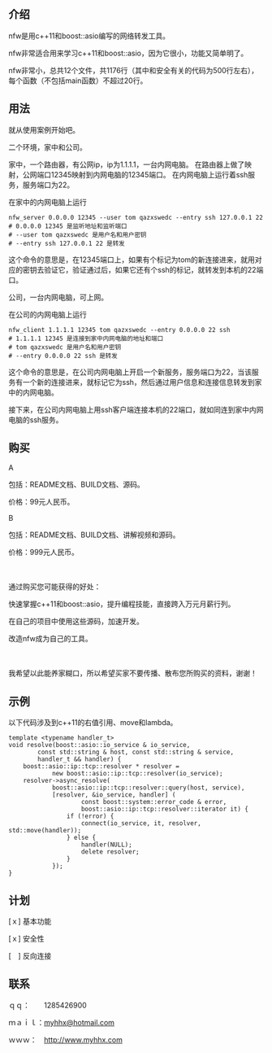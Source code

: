 介绍
----

nfw是用c++11和boost::asio编写的网络转发工具。

nfw非常适合用来学习c++11和boost::asio，因为它很小，功能又简单明了。

nfw非常小，总共12个文件，共1176行（其中和安全有关的代码为500行左右），每个函数（不包括main函数）不超过20行。

用法
----

就从使用案例开始吧。

二个环境，家中和公司。

家中，一个路由器，有公网ip，ip为1.1.1.1，一台内网电脑。
在路由器上做了映射，公网端口12345映射到内网电脑的12345端口。
在内网电脑上运行着ssh服务，服务端口为22。

在家中的内网电脑上运行

    nfw_server 0.0.0.0 12345 --user tom qazxswedc --entry ssh 127.0.0.1 22
    # 0.0.0.0 12345 是监听地址和监听端口
    # --user tom qazxswedc 是用户名和用户密钥
    # --entry ssh 127.0.0.1 22 是转发

这个命令的意思是，在12345端口上，如果有个标记为tom的新连接进来，就用对应的密钥去验证它，验证通过后，如果它还有个ssh的标记，就转发到本机的22端口。

公司，一台内网电脑，可上网。

在公司的内网电脑上运行

    nfw_client 1.1.1.1 12345 tom qazxswedc --entry 0.0.0.0 22 ssh
    # 1.1.1.1 12345 是连接到家中内网电脑的地址和端口
    # tom qazxswedc 是用户名和用户密钥
    # --entry 0.0.0.0 22 ssh 是转发

这个命令的意思是，在公司内网电脑上开启一个新服务，服务端口为22，当该服务有一个新的连接进来，就标记它为ssh，然后通过用户信息和连接信息转发到家中的内网电脑。

接下来，在公司内网电脑上用ssh客户端连接本机的22端口，就如同连到家中内网电脑的ssh服务。

购买
----

A

包括：README文档、BUILD文档、源码。

价格：99元人民币。

B

包括：README文档、BUILD文档、讲解视频和源码。

价格：999元人民币。

　

通过购买您可能获得的好处：

快速掌握c++11和boost::asio，提升编程技能，直接跨入万元月薪行列。

在自己的项目中使用这些源码，加速开发。

改造nfw成为自己的工具。

　

我希望以此能养家糊口，所以希望买家不要传播、散布您所购买的资料，谢谢！

示例
----

以下代码涉及到c++11的右值引用、move和lambda。

    template <typename handler_t>
    void resolve(boost::asio::io_service & io_service,
            const std::string & host, const std::string & service,
            handler_t && handler) {
        boost::asio::ip::tcp::resolver * resolver =
                new boost::asio::ip::tcp::resolver(io_service);
        resolver->async_resolve(
                boost::asio::ip::tcp::resolver::query(host, service),
                [resolver, &io_service, handler] (
                        const boost::system::error_code & error,
                        boost::asio::ip::tcp::resolver::iterator it) {
                    if (!error) {
                        connect(io_service, it, resolver, std::move(handler));
                    } else {
                        handler(NULL);
                        delete resolver;
                    }
                });
    }

计划
----

[ｘ] 基本功能

[ｘ] 安全性

[　] 反向连接

联系
---

ｑｑ：　　1285426900

ｍａｉｌ：myhhx@hotmail.com

ｗｗｗ：　http://www.myhhx.com
